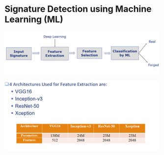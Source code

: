 # Signature Detection using Machine Learning (ML) 
![ML](../Images/ML.png)

![](../Images/Feature_extract.PNG)